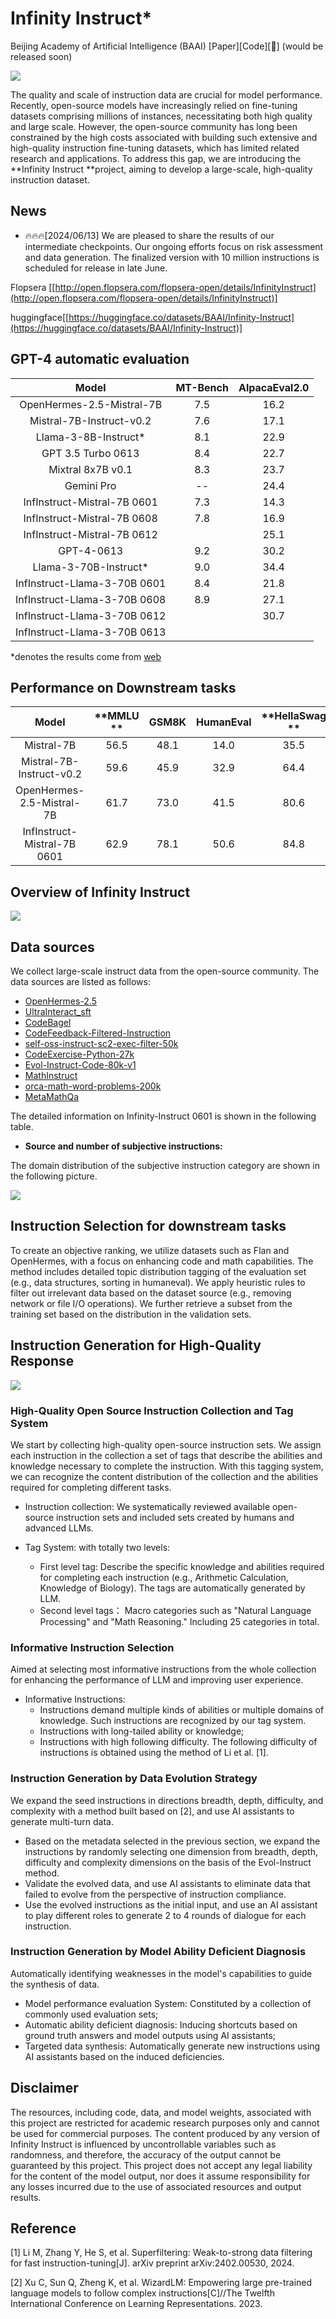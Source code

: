 # Infinity Instruct*

Beijing Academy of Artificial Intelligence (BAAI)
[Paper][Code][🤗] (would be released soon)

![](static/Bk3NbjnJko51MTx1ZCScT2sqnGg.png)

The quality and scale of instruction data are crucial for model performance. Recently, open-source models have increasingly relied on fine-tuning datasets comprising millions of instances, necessitating both high quality and large scale. However, the open-source community has long been constrained by the high costs associated with building such extensive and high-quality instruction fine-tuning datasets, which has limited related research and applications. To address this gap, we are introducing the **Infinity Instruct **project, aiming to develop a large-scale, high-quality instruction dataset.

## **News**

- 🔥🔥🔥[2024/06/13] We are pleased to share the results of our intermediate checkpoints. Our ongoing efforts focus on risk assessment and data generation. The finalized version with 10 million instructions is scheduled for release in late June.

Flopsera [[http://open.flopsera.com/flopsera-open/details/InfinityInstruct](http://open.flopsera.com/flopsera-open/details/InfinityInstruct)]

huggingface[[https://huggingface.co/datasets/BAAI/Infinity-Instruct](https://huggingface.co/datasets/BAAI/Infinity-Instruct)]

## **GPT-4 automatic evaluation**

|           **Model**          	| **MT-Bench** 	| **AlpacaEval2.0** 	|
|:----------------------------:	|:------------:	|:-----------------:	|
| OpenHermes-2.5-Mistral-7B    	|      7.5     	|        16.2       	|
| Mistral-7B-Instruct-v0.2     	|      7.6     	|        17.1       	|
| Llama-3-8B-Instruct*         	|      8.1     	|        22.9       	|
| GPT 3.5 Turbo 0613           	|      8.4     	|        22.7       	|
| Mixtral 8x7B v0.1            	|      8.3     	|        23.7       	|
| Gemini Pro                   	|      --      	|        24.4       	|
| InfInstruct-Mistral-7B 0601  	|      7.3     	|        14.3       	|
| InfInstruct-Mistral-7B 0608  	|      7.8     	|        16.9       	|
| InfInstruct-Mistral-7B 0612  	|              	|        25.1       	|
| GPT-4-0613                   	|      9.2     	|        30.2       	|
| Llama-3-70B-Instruct*        	|      9.0     	|        34.4       	|
| InfInstruct-Llama-3-70B 0601 	|      8.4     	|        21.8       	|
| InfInstruct-Llama-3-70B 0608 	|      8.9     	|        27.1       	|
| InfInstruct-Llama-3-70B 0612 	|              	|        30.7       	|
| InfInstruct-Llama-3-70B 0613 	|              	|                   	|

*denotes the results come from [web](https://huggingface.co/abacusai)

## Performance on **Downstream tasks**

|          **Model**          	| **MMLU ** 	| **GSM8K** 	| **HumanEval** 	| **HellaSwag ** 	| **Average** 	|
|:---------------------------:	|:---------:	|:---------:	|:-------------:	|:--------------:	|:-----------:	|
| Mistral-7B                  	|    56.5   	|    48.1   	|      14.0     	|      35.5      	|     38.5    	|
| Mistral-7B-Instruct-v0.2    	|    59.6   	|    45.9   	|      32.9     	|      64.4      	|     50.7    	|
| OpenHermes-2.5-Mistral-7B   	|    61.7   	|    73.0   	|      41.5     	|      80.6      	|     64.2    	|
| InfInstruct-Mistral-7B 0601 	|    62.9   	|    78.1   	|      50.6     	|      84.8      	|     69.1    	|

## Overview of Infinity Instruct
![](static/Bk3NbjnJko51MTx1ZCScT2sqnGg.png)

## Data sources

We collect large-scale instruct data from the open-source community. The data sources are listed as follows:

- <u>OpenHermes-2.5</u><u> </u>
- [UltraInteract_sft](https://huggingface.co/datasets/openbmb/UltraInteract_sft)
- [CodeBagel](https://huggingface.co/datasets/Replete-AI/code_bagel)
- [CodeFeedback-Filtered-Instruction](https://huggingface.co/datasets/m-a-p/Code-Feedback)
- [self-oss-instruct-sc2-exec-filter-50k](https://huggingface.co/datasets/bigcode/self-oss-instruct-sc2-exec-filter-50k)
- [CodeExercise-Python-27k](https://huggingface.co/datasets/codefuse-ai/CodeExercise-Python-27k)
- [Evol-Instruct-Code-80k-v1](https://huggingface.co/datasets/nickrosh/Evol-Instruct-Code-80k-v1)
- [MathInstruct](https://huggingface.co/datasets/TIGER-Lab/MathInstruct)
- [orca-math-word-problems-200k](https://huggingface.co/datasets/microsoft/orca-math-word-problems-200k)
- [MetaMathQa](https://huggingface.co/datasets/meta-math/MetaMathQA)

The detailed information on Infinity-Instruct 0601 is shown in the following table.

- **Source and number of subjective instructions:**

The domain distribution of the subjective instruction category are shown in the following picture.

![](static/PX0ybsIyUoCy3rxgjEzcrFTnnPg.png)

## **Instruction Selection for downstream tasks**

To create an objective ranking, we utilize datasets such as Flan and OpenHermes, with a focus on enhancing code and math capabilities. The method includes detailed topic distribution tagging of the evaluation set (e.g., data structures, sorting in humaneval). We apply heuristic rules to filter out irrelevant data based on the dataset source (e.g., removing network or file I/O operations). We further retrieve a subset from the training set based on the distribution in the validation sets.

## **Instruction ****G****eneration for ****H****igh-****Q****uality ****R****esponse**

![](static/JAJObn7xToLPSHxz0TjcUeiEn4c.png)

### High-Quality Open Source Instruction Collection and Tag System

We start by collecting high-quality open-source instruction sets. We assign each instruction in the collection a set of tags that describe the abilities and knowledge necessary to complete the instruction. With this tagging system, we can recognize the content distribution of the collection and the abilities required for completing different tasks.

- Instruction collection: We systematically reviewed available open-source instruction sets and included sets created by humans and advanced LLMs.
- Tag System: with totally two levels:

  - First level tag: Describe the specific knowledge and abilities required for completing each instruction (e.g., Arithmetic Calculation, Knowledge of Biology). The tags are automatically generated by LLM.
  - Second level tags： Macro categories such as "Natural Language Processing" and "Math Reasoning."  Including 25 categories in total.

### Informative Instruction Selection

Aimed at selecting most informative instructions from the whole collection for enhancing the performance of LLM and improving user experience.

- Informative Instructions:
  - Instructions demand multiple kinds of abilities or multiple domains of knowledge. Such instructions are recognized by our tag system.
  - Instructions with long-tailed ability or knowledge;
  - Instructions with high following difficulty. The following difficulty of instructions is obtained using the method of Li et al. [1].

### Instruction Generation by Data Evolution Strategy

We expand the seed instructions in directions breadth, depth, difficulty, and complexity with a method built based on [2], and use AI assistants to generate multi-turn data.

- Based on the metadata selected in the previous section, we expand the instructions by randomly selecting one dimension from breadth, depth, difficulty and complexity dimensions on the basis of the Evol-Instruct method.
- Validate the evolved data, and use AI assistants to eliminate data that failed to evolve from the perspective of instruction compliance.
- Use the evolved instructions as the initial input, and use an AI assistant to play different roles to generate 2 to 4 rounds of dialogue for each instruction.

### Instruction Generation by Model Ability Deficient Diagnosis

Automatically identifying weaknesses in the model's capabilities to guide the synthesis of data.

- Model performance evaluation System: Constituted by a collection of commonly used evaluation sets;
- Automatic ability deficient diagnosis: Inducing shortcuts based on ground truth answers and model outputs using AI assistants;
- Targeted data synthesis: Automatically generate new instructions using AI assistants based on the induced deficiencies.

## **Disclaimer**

The resources, including code, data, and model weights, associated with this project are restricted for academic research purposes only and cannot be used for commercial purposes. The content produced by any version of Infinity Instruct is influenced by uncontrollable variables such as randomness, and therefore, the accuracy of the output cannot be guaranteed by this project. This project does not accept any legal liability for the content of the model output, nor does it assume responsibility for any losses incurred due to the use of associated resources and output results.

## 

## Reference

[1] Li M, Zhang Y, He S, et al. Superfiltering: Weak-to-strong data filtering for fast instruction-tuning[J]. arXiv preprint arXiv:2402.00530, 2024.

[2] Xu C, Sun Q, Zheng K, et al. WizardLM: Empowering large pre-trained language models to follow complex instructions[C]//The Twelfth International Conference on Learning Representations. 2023.
